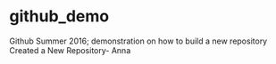 # github_demo
Github Summer 2016; demonstration on how to build a new repository
Created a New Repository- Anna

